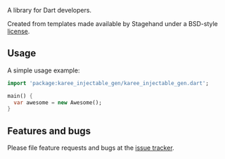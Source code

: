 A library for Dart developers.

Created from templates made available by Stagehand under a BSD-style
[license](https://github.com/dart-lang/stagehand/blob/master/LICENSE).

## Usage

A simple usage example:

```dart
import 'package:karee_injectable_gen/karee_injectable_gen.dart';

main() {
  var awesome = new Awesome();
}
```

## Features and bugs

Please file feature requests and bugs at the [issue tracker][tracker].

[tracker]: https://example.com/issues/replaceme

